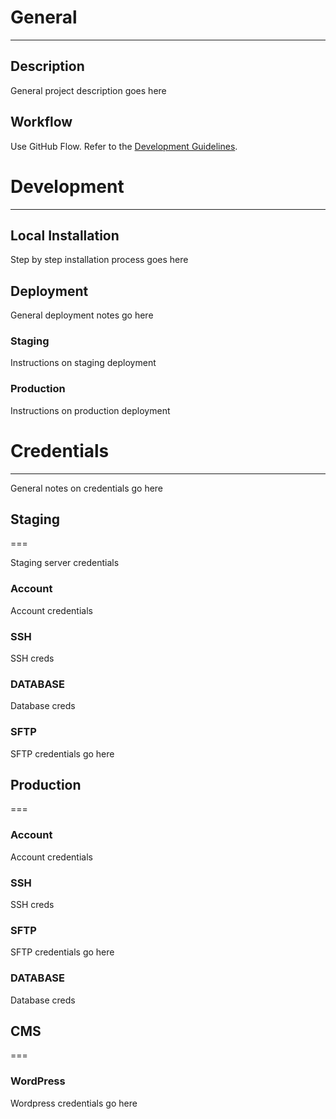 # General

---

## Description
General project description goes here

## Workflow
Use GitHub Flow. Refer to the [Development Guidelines](https://github.com/cfree/flaming-ironman/blob/master/development.md).

# Development

---

## Local Installation

Step by step installation process goes here

## Deployment

General deployment notes go here

### Staging

Instructions on staging deployment

### Production

Instructions on production deployment

# Credentials

---

General notes on credentials go here

## Staging

===

Staging server credentials 

### Account

Account credentials

### SSH

SSH creds

### DATABASE

Database creds

### SFTP

SFTP credentials go here

## Production

===

### Account

Account credentials

### SSH

SSH creds

### SFTP

SFTP credentials go here

### DATABASE

Database creds

## CMS

===

### WordPress

Wordpress credentials go here
